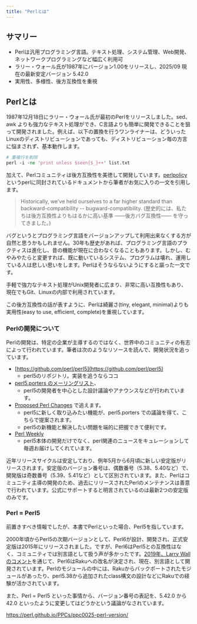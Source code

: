 ```yaml
---
title: "Perlとは"
---
```


## サマリー

- Perlは汎用プログラミング言語。テキスト処理、システム管理、Web開発、ネットワークプログラミングなど幅広く利用可
- ラリー・ウォール氏が1987年にバージョン1.00をリリースし、2025/09 現在の最新安定バージョン 5.42.0
- 実用性、多様性、後方互換性を重視

## Perlとは

1987年12月18日にラリー・ウォール氏が最初のPerlをリリースしました。sed、awk よりも強力なテキスト処理ができ、C言語よりも簡単に開発できることを狙って開発されました。例えば、以下の置換を行うワンライナーは、どういったLinuxのディストリビューションであっても、ディストリビューション毎の方言に悩まされず、基本動作します。

```perl
# 重複行を削除
perl -i -ne 'print unless $seen{$_}++' list.txt
```

加えて、Perlコミュニティは後方互換性を美徳して開発しています。[perlpolicy](https://perldoc.perl.org/perlpolicy#BACKWARD-COMPATIBILITY-AND-DEPRECATION)というperlに同封されているドキュメントから筆者がお気に入りの一文を引用します。

> Historically, we've held ourselves to a far higher standard than backward-compatibility -- bugward-compatibility. 
> (歴史的には、私たちは後方互換性よりもはるかに高い基準 ――後方バグ互換性―― を守ってきました。)

バグというとプログラミング言語をバージョンアップして利用出来なくする方が自然と思うかもしれません。30年も歴史があれば、プログラミング言語のプラクティスは進化し、昔の機能が現在に合わなくなることもあります。しかし、むやみやたらと変更すれば、既に動いているシステム、プログラムは壊れ、運用している人は悲しい思いをします。Perlはそうならないようにすると謳った一文です。

手軽で強力なテキスト処理がUnix開発者に広まり、非常に高い互換性もあり、現在でもGit、Linuxの内部で利用されています。

この後方互換性の話が表すように、Perlは綺麗さ(tiny, elegant, minimal)よりも実用性(easy to use, efficient, complete)を重視しています。

### Perlの開発について

Perlの開発は、特定の企業が主導するのではなく、世界中のコミュニティの有志によって行われています。筆者は次のようなリソースを読んで、開発状況を追っています。

- [https://github.com/perl/perl5](https://github.com/perl/perl5)
  - perl5のリポジトリ。実装を追うならココ
- [perl5.porters のメーリングリスト](https://www.nntp.perl.org/group/perl.perl5.porters/)、
  - perl5の開発者を中心とした設計議論やアナウンスなどが行われています。
- [Proposed Perl Changes](https://github.com/Perl/PPCs) で追えます。
  - perl5に新しく取り込みたい機能が、perl5.porters での議論を得て、こちらで提案されます。
  - perl5の新機能と解決したい問題を端的に把握できて便利です。
- [Perl Weekly](https://dev.to/szabgab/series/20640)
  - perl5本体の開発だけでなく、perl関連のニュースをキュレーションして毎週お届けしてくれています。

近年リリースサイクルは安定しており、例年5月から6月頃に新しい安定版がリリースされます。安定版のバージョン番号は、偶数番号（5.38、5.40など）で、開発版は奇数番号（5.39、5.41など）として区別されています。また、Perlはコミュニティ主導の開発のため、過去にリリースされたPerlのメンテナンスは善意で行われています。公式にサポートすると明言されているのは最新2つの安定版のみです。

### Perl = Perl5

前置きすべき情報でしたが、本書でPerlといった場合、Perl5を指しています。

2000年頃からPerl5の次期バージョンとして、Perl6が設計、開発され、正式安定版は2015年にリリースされました。ですが、Perl6はPerl5との互換性はなく、コミュニティでは別言語として扱う声が多かったです。[2019年、Larry Wall のコメント](https://blogs.perl.org/users/ovid/2019/10/larry-has-approved-renaming-perl-6-to-raku.html)を通じて、Perl6はRakuへの改名が決定され、現在、別言語として開発されています。Perlのモジュールの中には、Rakuからバックポートされたモジュールがあったり、perl5.38から追加されたclass構文の設計などにRakuでの経験が活かされています。

また、Perl = Perl5 といった事情から、バージョン番号の表記を、5.42.0 から 42.0 といったように変更してはどうかという議論がなされています。

https://perl.github.io/PPCs/ppc0025-perl-version/


